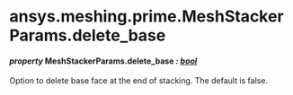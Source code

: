 # ansys.meshing.prime.MeshStackerParams.delete_base

#### *property* MeshStackerParams.delete_base *: [bool](https://docs.python.org/3.11/library/functions.html#bool)*

Option to delete base face at the end of stacking. The default is false.

<!-- !! processed by numpydoc !! -->
